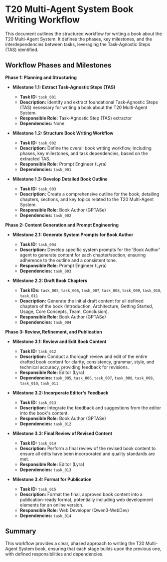 # T20 Multi-Agent System Book Writing Workflow

This document outlines the structured workflow for writing a book about the T20 Multi-Agent System. It defines the phases, key milestones, and the interdependencies between tasks, leveraging the Task-Agnostic Steps (TAS) identified.

## Workflow Phases and Milestones

**Phase 1: Planning and Structuring**

*   **Milestone 1.1: Extract Task-Agnostic Steps (TAS)**
    *   **Task ID:** `task_001`
    *   **Description:** Identify and extract foundational Task-Agnostic Steps (TAS) necessary for writing a book about the T20 Multi-Agent System.
    *   **Responsible Role:** Task-Agnostic Step (TAS) extractor
    *   **Dependencies:** None

*   **Milestone 1.2: Structure Book Writing Workflow**
    *   **Task ID:** `task_002`
    *   **Description:** Define the overall book writing workflow, including phases, key milestones, and task dependencies, based on the extracted TAS.
    *   **Responsible Role:** Prompt Engineer (Lyra)
    *   **Dependencies:** `task_001`

*   **Milestone 1.3: Develop Detailed Book Outline**
    *   **Task ID:** `task_003`
    *   **Description:** Create a comprehensive outline for the book, detailing chapters, sections, and key topics related to the T20 Multi-Agent System.
    *   **Responsible Role:** Book Author (GPTASe)
    *   **Dependencies:** `task_002`

**Phase 2: Content Generation and Prompt Engineering**

*   **Milestone 2.1: Generate System Prompts for Book Author**
    *   **Task ID:** `task_004`
    *   **Description:** Develop specific system prompts for the 'Book Author' agent to generate content for each chapter/section, ensuring adherence to the outline and a consistent tone.
    *   **Responsible Role:** Prompt Engineer (Lyra)
    *   **Dependencies:** `task_003`

*   **Milestone 2.2: Draft Book Chapters**
    *   **Task IDs:** `task_005`, `task_006`, `task_007`, `task_008`, `task_009`, `task_010`, `task_011`
    *   **Description:** Generate the initial draft content for all defined chapters of the book (Introduction, Architecture, Getting Started, Usage, Core Concepts, Team, Conclusion).
    *   **Responsible Role:** Book Author (GPTASe)
    *   **Dependencies:** `task_004`

**Phase 3: Review, Refinement, and Publication**

*   **Milestone 3.1: Review and Edit Book Content**
    *   **Task ID:** `task_012`
    *   **Description:** Conduct a thorough review and edit of the entire drafted book content for clarity, consistency, grammar, style, and technical accuracy, providing feedback for revisions.
    *   **Responsible Role:** Editor (Lyra)
    *   **Dependencies:** `task_005`, `task_006`, `task_007`, `task_008`, `task_009`, `task_010`, `task_011`

*   **Milestone 3.2: Incorporate Editor's Feedback**
    *   **Task ID:** `task_013`
    *   **Description:** Integrate the feedback and suggestions from the editor into the book's content.
    *   **Responsible Role:** Book Author (GPTASe)
    *   **Dependencies:** `task_012`

*   **Milestone 3.3: Final Review of Revised Content**
    *   **Task ID:** `task_014`
    *   **Description:** Perform a final review of the revised book content to ensure all edits have been incorporated and quality standards are met.
    *   **Responsible Role:** Editor (Lyra)
    *   **Dependencies:** `task_013`

*   **Milestone 3.4: Format for Publication**
    *   **Task ID:** `task_015`
    *   **Description:** Format the final, approved book content into a publication-ready format, potentially including web development elements for an online version.
    *   **Responsible Role:** Web Developer (Qwen3-WebDev)
    *   **Dependencies:** `task_014`

## Summary

This workflow provides a clear, phased approach to writing the T20 Multi-Agent System book, ensuring that each stage builds upon the previous one, with defined responsibilities and dependencies.
